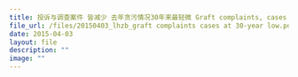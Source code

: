 ```yaml
---
title: 投诉与调查案件 皆减少 去年贪污情况30年来最轻微 Graft complaints, cases at 30 year low
file_url: /files/20150403_lhzb_graft complaints cases at 30-year low.pdf
date: 2015-04-03
layout: file
description: ""
image: ""
---
```

